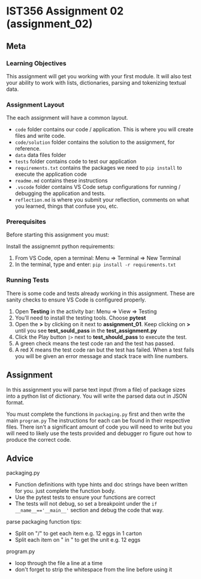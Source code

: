 # IST356 Assignment 02 (assignment_02)

## Meta

### Learning Objectives

This assignment will get you working with your first module. It will also test your ability to work with lists, dictionaries, parsing and tokenizing textual data.

### Assignment Layout

The each assignment will have a common layout.

- `code` folder contains our code / application. This is where you will create files and write code.
- `code/solution` folder contains the solution to the assignment, for reference.
- `data` data files folder
- `tests` folder contains code to test our application
- `requirements.txt` contains the packages we need to `pip install` to execute the application code
- `readme.md` contains these instructions
- `.vscode` folder contains VS Code setup configurations for running / debugging the application and tests.
-  `reflection.md` is where you submit your reflection, comments on what you learned, things that confuse you, etc.

### Prerequisites 

Before starting this assignment you must:

Install the assignemnt python requirements:

1. From VS Code, open a terminal: Menu => Terminal => New Terminal
2. In the terminal, type and enter: `pip install -r requirements.txt`


### Running Tests

There is some code and tests already working in this assignment. These are sanity checks to ensure VS Code is configured properly.

1. Open **Testing** in the activity bar: Menu => View => Testing
2. You'll need to install the testing tools. Choose **pytest**
3. Open the **>** by clicking on it next to **assignment_01**. Keep clicking on **>** until you see **test_sould_pass** in the **test_assignment.py**
4. Click the Play button `|>` next to **test_should_pass** to execute the test. 
5. A green check means the test code ran and the test has passed.
6. A red X means the test code ran but the test has failed. When a test fails you will be given an error message and stack trace with line numbers.

## Assignment

In this assignment you will parse text input (from a file) of package sizes into a python list of dictionary. You will write the parsed data out in JSON format.

You must complete the functions in `packaging.py` first and then write the main `program.py` The instructions for each can be found in their respective files.  There isn't a significant amount of code you will need to write but you will need to likely use the tests provided and debugger ro figure out how to produce the correct code.

## Advice

packaging.py

- Function definitions with type hints and doc strings have been written for you. just complete the function body.
- Use the pytest tests to ensure your functions are correct
- The tests will not debug, so set a breakpoint under the `if __name__=='__main__'` section and debug the code that way.

parse packaging function tips:
- Split on "/" to get each item e.g. 12 eggs in 1 carton
- Split each item on " in " to get the unit e.g. 12 eggs

program.py

- loop through the file a line at a time
- don't forget to strip the whitespace from the line before using it
